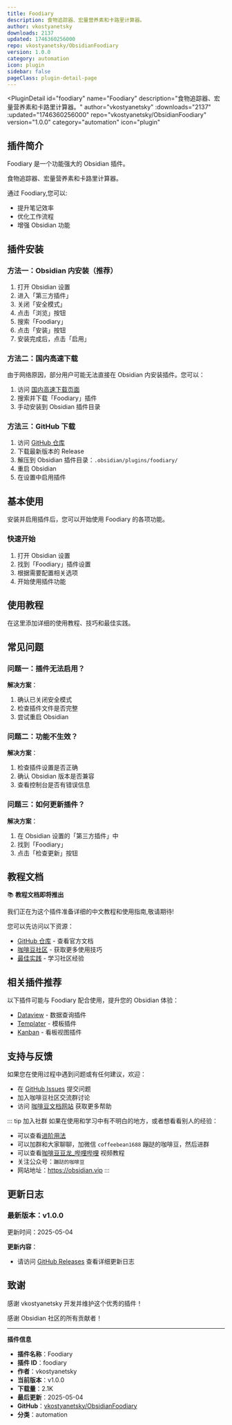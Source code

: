 ```yaml
---
title: Foodiary
description: 食物追踪器、宏量营养素和卡路里计算器。
author: vkostyanetsky
downloads: 2137
updated: 1746360256000
repo: vkostyanetsky/ObsidianFoodiary
version: 1.0.0
category: automation
icon: plugin
sidebar: false
pageClass: plugin-detail-page
---
```


<PluginDetail
  id="foodiary"
  name="Foodiary"
  description="食物追踪器、宏量营养素和卡路里计算器。"
  author="vkostyanetsky"
  :downloads="2137"
  :updated="1746360256000"
  repo="vkostyanetsky/ObsidianFoodiary"
  version="1.0.0"
  category="automation"
  icon="plugin"
>

<!-- AUTO_GENERATED_START -->
## 插件简介

Foodiary 是一个功能强大的 Obsidian 插件。

食物追踪器、宏量营养素和卡路里计算器。

通过 Foodiary,您可以:

- 提升笔记效率
- 优化工作流程
- 增强 Obsidian 功能

<!-- AUTO_GENERATED_END -->

<!-- AUTO_GENERATED_START -->
## 插件安装

### 方法一：Obsidian 内安装（推荐）

1. 打开 Obsidian 设置
2. 进入「第三方插件」
3. 关闭「安全模式」
4. 点击「浏览」按钮
5. 搜索「Foodiary」
6. 点击「安装」按钮
7. 安装完成后，点击「启用」

### 方法二：国内高速下载

由于网络原因，部分用户可能无法直接在 Obsidian 内安装插件。您可以：

1. 访问 [国内高速下载页面](/zh/documentation/obsidian-plugins-download.html)
2. 搜索并下载「Foodiary」插件
3. 手动安装到 Obsidian 插件目录

### 方法三：GitHub 下载

1. 访问 [GitHub 仓库](https://github.com/vkostyanetsky/ObsidianFoodiary)
2. 下载最新版本的 Release
3. 解压到 Obsidian 插件目录：`.obsidian/plugins/foodiary/`
4. 重启 Obsidian
5. 在设置中启用插件

## 基本使用

安装并启用插件后，您可以开始使用 Foodiary 的各项功能。

### 快速开始

1. 打开 Obsidian 设置
2. 找到「Foodiary」插件设置
3. 根据需要配置相关选项
4. 开始使用插件功能

<!-- AUTO_GENERATED_END -->

<!-- CUSTOM_CONTENT_START:tutorial -->
## 使用教程

在这里添加详细的使用教程、技巧和最佳实践。

<!-- CUSTOM_CONTENT_END:tutorial -->

<!-- SHARED_CONTENT_START -->
## 常见问题

### 问题一：插件无法启用？

**解决方案**：
1. 确认已关闭安全模式
2. 检查插件文件是否完整
3. 尝试重启 Obsidian

### 问题二：功能不生效？

**解决方案**：
1. 检查插件设置是否正确
2. 确认 Obsidian 版本是否兼容
3. 查看控制台是否有错误信息

### 问题三：如何更新插件？

**解决方案**：
1. 在 Obsidian 设置的「第三方插件」中
2. 找到「Foodiary」
3. 点击「检查更新」按钮

## 教程文档

📚 **教程文档即将推出**

我们正在为这个插件准备详细的中文教程和使用指南,敬请期待!

您可以先访问以下资源：
- [GitHub 仓库](https://github.com/vkostyanetsky/ObsidianFoodiary) - 查看官方文档
- [咖啡豆社区](/zh/bases/) - 获取更多使用技巧
- [最佳实践](/zh/best-practices/) - 学习社区经验

## 相关插件推荐

以下插件可能与 Foodiary 配合使用，提升您的 Obsidian 体验：

- [Dataview](/zh/plugins/dataview.html) - 数据查询插件
- [Templater](/zh/plugins/templater-obsidian.html) - 模板插件
- [Kanban](/zh/plugins/obsidian-kanban.html) - 看板视图插件

## 支持与反馈

如果您在使用过程中遇到问题或有任何建议，欢迎：

- 在 [GitHub Issues](https://github.com/vkostyanetsky/ObsidianFoodiary/issues) 提交问题
- 加入咖啡豆社区交流群讨论
- 访问 [咖啡豆文档网站](https://obsidian.vip) 获取更多帮助

::: tip 加入社群
如果在使用和学习中有不明白的地方，或者想看看别人的经验：
- 可以查看[进阶用法](/zh/advanced)
- 可以加群和大家聊聊，加微信 `coffeebean1688` 蹦跶的咖啡豆，然后进群
- 可以查看[咖啡豆豆龙_哔哩哔哩](https://space.bilibili.com/618777356) 视频教程
- 关注公众号：`蹦跶的咖啡豆`
- 网站地址：https://obsidian.vip
:::
<!-- SHARED_CONTENT_END -->

<!-- AUTO_GENERATED_START -->
## 更新日志

### 最新版本：v1.0.0

更新时间：2025-05-04

**更新内容**：
- 请访问 [GitHub Releases](https://github.com/vkostyanetsky/ObsidianFoodiary/releases) 查看详细更新日志

## 致谢

感谢 vkostyanetsky 开发并维护这个优秀的插件！

感谢 Obsidian 社区的所有贡献者！

---

**插件信息**
- **插件名称**：Foodiary
- **插件 ID**：foodiary
- **作者**：vkostyanetsky
- **当前版本**：v1.0.0
- **下载量**：2.1K
- **最后更新**：2025-05-04
- **GitHub**：[vkostyanetsky/ObsidianFoodiary](https://github.com/vkostyanetsky/ObsidianFoodiary)
- **分类**：automation
<!-- AUTO_GENERATED_END -->

</PluginDetail>

